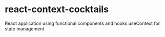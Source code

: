 # react-context-cocktails
React application using functional components and hooks
useContext for state management
